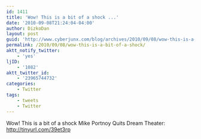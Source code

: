 ```yaml
---
id: 1411
title: 'Wow! This is a bit of a shock ...'
date: '2010-09-08T21:24:04-04:00'
author: DizkoDan
layout: post
guid: 'http://www.cyberjunx.com/blog/archives/2010/09/08/wow-this-is-a-bit-of-a-shock/'
permalink: /2010/09/08/wow-this-is-a-bit-of-a-shock/
aktt_notify_twitter:
    - 'yes'
ljID:
    - '1082'
aktt_twitter_id:
    - '23965744732'
categories:
    - Twitter
tags:
    - tweets
    - Twitter
---
```


Wow! This is a bit of a shock Mike Portnoy Quits Dream Theater: <http://tinyurl.com/39et3rp>